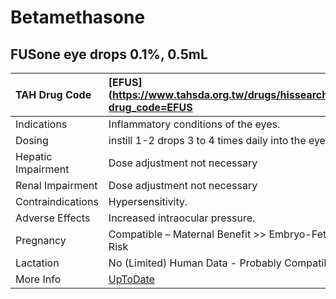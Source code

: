 # Betamethasone

## FUSone eye drops 0.1%, 0.5mL

| TAH Drug Code      | [EFUS](https://www.tahsda.org.tw/drugs/hissearch.php?drug_code=EFUS          |
|:-------------------|:-----------------------------------------------------------------------------|
| Indications        | Inflammatory conditions of the eyes.                                         |
| Dosing             | instill 1-2 drops 3 to 4 times daily into the eye.                           |
| Hepatic Impairment | Dose adjustment not necessary                                                |
| Renal Impairment   | Dose adjustment not necessary                                                |
| Contraindications  | Hypersensitivity.                                                            |
| Adverse Effects    | Increased intraocular pressure.                                              |
| Pregnancy          | Compatible – Maternal Benefit >> Embryo-Fetal Risk                           |
| Lactation          | No (Limited) Human Data - Probably Compatible                                |
| More Info          | [UpToDate](https://www.uptodate.com/contents/betamethasone-drug-information) |

